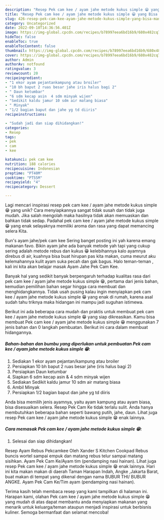 ```yaml
---
description: "Resep Pek cam kee / ayam jahe metode kukus simple 😁 yang Bisa Manjain Lidah"
title: "Resep Pek cam kee / ayam jahe metode kukus simple 😁 yang Bisa Manjain Lidah"
slug: 426-resep-pek-cam-kee-ayam-jahe-metode-kukus-simple-yang-bisa-manjain-lidah
category: Uncategorized
date: 2022-09-10T14:36:56.401Z
image: https://img-global.cpcdn.com/recipes/b78997eea6bd16b9/680x482cq70/pek-cam-kee-ayam-jahe-metode-kukus-simple-foto-resep-utama.jpg
hideToc: false
enableToc: true
enableTocContent: false
thumbnail: https://img-global.cpcdn.com/recipes/b78997eea6bd16b9/680x482cq70/pek-cam-kee-ayam-jahe-metode-kukus-simple-foto-resep-utama.jpg
cover: https://img-global.cpcdn.com/recipes/b78997eea6bd16b9/680x482cq70/pek-cam-kee-ayam-jahe-metode-kukus-simple-foto-resep-utama.jpg
author: Admin
authorAv: notfound
ratingvalue: 3
reviewcount: 20
recipeingredient:
- "1 ekor ayam pejantankampung atau broiler"
- "10 bh baput 2 ruas besar jahe iris halus bagi 2"
- " Daun ketumbar"
- "6 sdm kecap asin  4 sdm minyak wijen"
- "Sedikit kaldu jamur 10 sdm air matang biasa"
- " Minyak"
- "1/2 bagian baput dan jahe yg td diiris"
recipeinstructions:

- "Sudah jadi dan siap dihidangkan!"
categories:
- Resep
tags:
- pek
- cam
- kee

katakunci: pek cam kee 
nutrition: 188 calories
recipecuisine: Indonesian
preptime: "PT40M"
cooktime: "PT55M"
recipeyield: "4"
recipecategory: Dessert

---
```





Lagi mencari inspirasi resep pek cam kee / ayam jahe metode kukus simple 😁 yang unik? Cara menyiapkannya sangat tidak susah dan tidak juga mudah. Jika salah mengolah maka hasilnya tidak akan memuaskan dan bahkan tidak sedap. Padahal pek cam kee / ayam jahe metode kukus simple 😁 yang enak selayaknya memiliki aroma dan rasa yang dapat memancing selera Kita.





Bun&#39;s ayam jahe/pek cam kee Sering banget posting ini yah karena emang makanan favo. Bikin ayam jahe ada banyak metode yah tapi yang cukup sering adalah metode rebus dan kukus 😁 kelebihannya kalo ayamnya direbus di air, kuahnya bisa buat hirupan pas kita makan, cuma meurut aku kelemahannya kulit ayam suka pecah dan gak bagus. Halo teman-teman , kali ini kita akan belajar masak Ayam Jahe Pek Cam Kee.

Banyak hal yang sedikit banyak berpengaruh terhadap kualitas rasa dari pek cam kee / ayam jahe metode kukus simple 😁, pertama dari jenis bahan, kemudian pemilihan bahan segar hingga cara membuat dan menghidangkannya. Tidak usah pusing kalau ingin menyiapkan pek cam kee / ayam jahe metode kukus simple 😁 yang enak di rumah, karena asal sudah tahu triknya maka hidangan ini mampu jadi suguhan istimewa.






Berikut ini ada beberapa cara mudah dan praktis untuk membuat pek cam kee / ayam jahe metode kukus simple 😁 yang siap dikreasikan. Kamu bisa membuat Pek cam kee / ayam jahe metode kukus simple 😁 menggunakan 7 jenis bahan dan 0 langkah pembuatan. Berikut ini cara dalam membuat hidangannya.

<!--inarticleads1-->

##### Bahan-bahan dan bumbu yang diperlukan untuk pembuatan Pek cam kee / ayam jahe metode kukus simple 😁:

1. Sediakan 1 ekor ayam pejantan/kampung atau broiler
1. Persiapkan 10 bh baput 2 ruas besar jahe (iris halus bagi 2)
1. Persiapkan  Daun ketumbar
1. Siapkan 6 sdm kecap asin &amp; 4 sdm minyak wijen
1. Sediakan Sedikit kaldu jamur 10 sdm air matang biasa
1. Ambil  Minyak
1. Persiapkan 1/2 bagian baput dan jahe yg td diiris


Anda bisa memilih jenis ayamnya, yaitu ayam kampung atau ayam biasa, bisa disesuaikan selera. Resep Pek Cam Ke tidak terlalu sulit. Anda hanya membutuhkan beberapa bahan seperti bawang putih, jahe, daun. Lihat juga resep Pek cam kee / ayam jahe metode kukus simple 😁 enak lainnya. 

<!--inarticleads2-->

##### Cara memasak Pek cam kee / ayam jahe metode kukus simple 😁:


1. Selesai dan siap dihidangkan!

Resep Ayam Rebus Pekcamkee Oleh Xander S Kitchen Cookpad Rebus buncis wortel sampai empuk dan matang rebus telur sampai matang sisihkan. Ayam Pek Cam Ke/Ayam tim (pendamping nasi hainan). Lihat juga resep Pek cam kee / ayam jahe metode kukus simple 😁 enak lainnya. Hari ini kita makan makan di daerah Taman Harapan Indah, Angke ,Jakarta Barat, buat makan di tempat yang dikenal dengan nama BUBUR THI/ BUBUR ANGKE. Ayam Pek Cam Ke/Tim ayam (pendamping nasi hainan). 

Terima kasih telah membaca resep yang kami tampilkan di halaman ini. Harapan kami, olahan Pek cam kee / ayam jahe metode kukus simple 😁 yang mudah di atas dapat membantu anda menyiapkan makanan yang menarik untuk keluarga/teman ataupun menjadi inspirasi untuk berbisnis kuliner. Semoga bermanfaat dan selamat mencoba!
